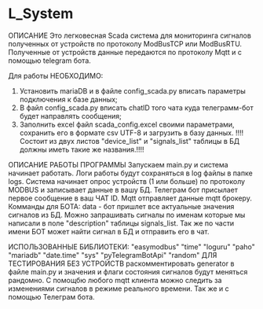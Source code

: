 # L_System
ОПИСАНИЕ
Это легковесная Scada система для мониторинга сигналов полученных от устройств по протоколу ModBusTCP или ModBusRTU.
Полученные от устройств данные передаются по протоколу Mqtt и с помощью telegram бота.

Для работы НЕОБХОДИМО:
1. Установить mariaDB и в файле config_scada.py вписать параметры подключения к базе данных;
2. В файл config_scada.py вписать chatID того чата куда телеграмм-бот будет направлять сообщения;
3. Заполнить excel файл scada_config.excel своими параметрами, сохранить его в формате csv UTF-8 и загрузить в базу данных.
!!!!Состоит из двух листов "device_list" и "signals_list" таблицы в БД должны иметь такие же названия.!!!!

ОПИСАНИЕ РАБОТЫ ПРОГРАММЫ
Запускаем main.py  и система начинает работать. Логи работы будут сохраняться в log файлы в папке logs.
Система начинает опрос устройств (1 или больше) по протоколу MODBUS и записывает данные в  вашу БД. 
Телеграм бот присылает первое сообщение в ваш ЧАТ ID. 
Mqtt отправляет данные mqtt брокеру.
Комманды для БОТА: data - бот пришлет все актуальные значения сигналов из БД.
Можно запрашивать сигналы по именам которые мы написали в поле "description" таблицы signals_list.
Так же по части имени БОТ может найти сигнал в БД и отправить его в чат.

ИСПОЛЬЗОВАННЫЕ БИБЛИОТЕКИ: 
"easymodbus"
"time"
"loguru"
"paho"
"mariadb"
"date.time"
"sys"
"pyTelegramBotApi"
"random"
ДЛЯ ТЕСТИРОВАНИЯ БЕЗ УСТРОЙСТВ раcкомментировать generator в файле main.py и значения и флаги состояния сигналов будут меняться рандомно.
С помощбю любого mqtt клиента можно следить за изменениями сигналов в режиме реального времени. Так же и с помощью Телеграм бота.
